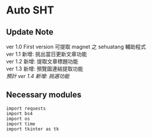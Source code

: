 # Auto SHT
## Update Note
ver 1.0 First version 可提取 magnet 之 sehuatang 輔助程式<br>
ver 1.1 新增: 挑出當日更新文章功能<br>
ver 1.2 新增: 提取文章標題功能<br>
ver 1.3 新增: 預覽圖連結提取功能<br>
*預計 ver 1.4 新增: 挑選功能*

## Necessary modules
```
import requests 
import bs4
import os
import time
import tkinter as tk
```

